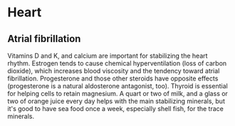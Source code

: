 # Heart

## Atrial fibrillation
Vitamins D and K, and calcium are important for stabilizing the heart rhythm. Estrogen tends to cause chemical hyperventilation (loss of carbon dioxide), which increases blood viscosity and the tendency toward atrial fibrillation. Progesterone and those other steroids have opposite effects (progesterone is a natural aldosterone antagonist, too). Thyroid is essential for helping cells to retain magnesium. A quart or two of milk, and a glass or two of orange juice every day helps with the main stabilizing minerals, but it's good to have sea food once a week, especially shell fish, for the trace minerals.
